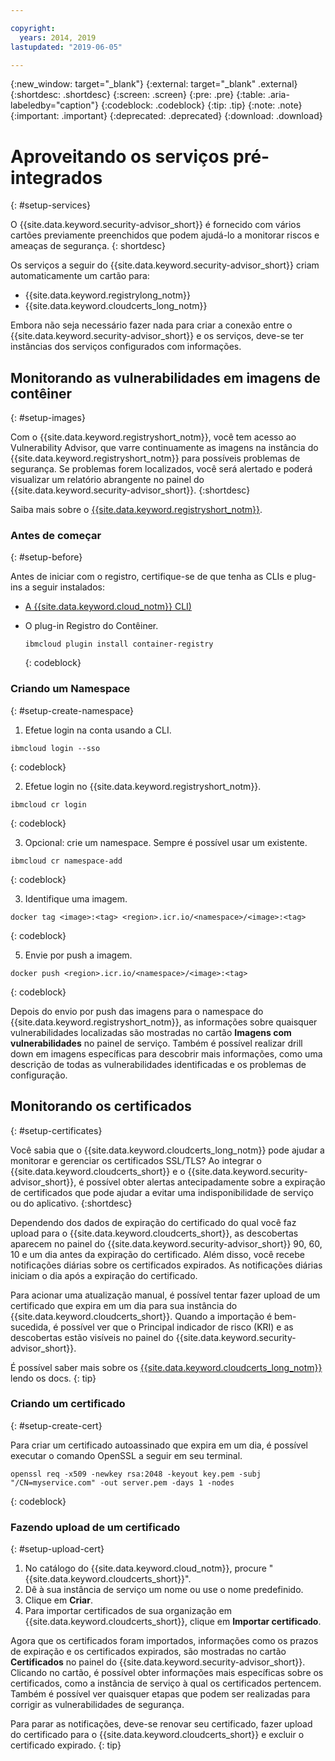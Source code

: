 ```yaml
---

copyright:
  years: 2014, 2019
lastupdated: "2019-06-05"

---
```


{:new_window: target="_blank"}
{:external: target="_blank" .external}
{:shortdesc: .shortdesc}
{:screen: .screen}
{:pre: .pre}
{:table: .aria-labeledby="caption"}
{:codeblock: .codeblock}
{:tip: .tip}
{:note: .note}
{:important: .important}
{:deprecated: .deprecated}
{:download: .download}

# Aproveitando os serviços pré-integrados
{: #setup-services}

O {{site.data.keyword.security-advisor_short}} é fornecido com vários cartões previamente preenchidos que podem ajudá-lo a monitorar riscos e ameaças de segurança.
{: shortdesc}

Os serviços a seguir do {{site.data.keyword.security-advisor_short}} criam automaticamente um cartão para:

* {{site.data.keyword.registrylong_notm}}
* {{site.data.keyword.cloudcerts_long_notm}}

Embora não seja necessário fazer nada para criar a conexão entre o {{site.data.keyword.security-advisor_short}} e os serviços, deve-se ter instâncias dos serviços configurados com informações.


## Monitorando as vulnerabilidades em imagens de contêiner
{: #setup-images}

Com o {{site.data.keyword.registryshort_notm}}, você tem acesso ao Vulnerability Advisor, que varre continuamente as imagens na instância do {{site.data.keyword.registryshort_notm}} para possíveis problemas de segurança. Se problemas forem localizados, você será alertado e poderá visualizar um relatório abrangente no painel do {{site.data.keyword.security-advisor_short}}.
{:shortdesc}

Saiba mais sobre o [{{site.data.keyword.registryshort_notm}}](/docs/services/Registry?topic=registry-getting-started).


### Antes de começar
{: #setup-before}

Antes de iniciar com o registro, certifique-se de que tenha as CLIs e plug-ins a seguir instalados:
* [ A  {{site.data.keyword.cloud_notm}}  CLI) ](/docs/cli?topic=cloud-cli-ibmcloud-cli)
* O plug-in Registro do Contêiner.

  ```
  ibmcloud plugin install container-registry
  ```
  {: codeblock}


### Criando um Namespace
{: #setup-create-namespace}

1. Efetue login na conta usando a CLI.

  ```
  ibmcloud login --sso
  ```
  {: codeblock}

2. Efetue login no {{site.data.keyword.registryshort_notm}}.

  ```
  ibmcloud cr login
  ```
  {: codeblock}

3. Opcional: crie um namespace. Sempre é possível usar um existente.

  ```
  ibmcloud cr namespace-add
  ```
  {: codeblock}

3. Identifique uma imagem.

  ```
  docker tag <image>:<tag> <region>.icr.io/<namespace>/<image>:<tag>
  ```
  {: codeblock}

5. Envie por push a imagem.

  ```
  docker push <region>.icr.io/<namespace>/<image>:<tag>
  ```
  {: codeblock}


Depois do envio por push das imagens para o namespace do {{site.data.keyword.registryshort_notm}}, as informações sobre quaisquer vulnerabilidades localizadas são mostradas no cartão **Imagens com vulnerabilidades** no painel de serviço. Também é possível realizar drill down em imagens específicas para descobrir mais informações, como uma descrição de todas as vulnerabilidades identificadas e os problemas de configuração.


## Monitorando os certificados
{: #setup-certificates}

Você sabia que o {{site.data.keyword.cloudcerts_long_notm}} pode ajudar a monitorar e gerenciar os certificados SSL/TLS? Ao integrar o {{site.data.keyword.cloudcerts_short}} e o {{site.data.keyword.security-advisor_short}}, é possível obter alertas antecipadamente sobre a expiração de certificados que pode ajudar a evitar uma indisponibilidade de serviço ou do aplicativo.
{:shortdesc}

Dependendo dos dados de expiração do certificado do qual você faz upload para o {{site.data.keyword.cloudcerts_short}}, as descobertas aparecem no painel do {{site.data.keyword.security-advisor_short}} 90, 60, 10 e um dia antes da expiração do certificado. Além disso, você recebe notificações diárias sobre os certificados expirados. As notificações diárias iniciam o dia após a expiração do certificado.

Para acionar uma atualização manual, é possível tentar fazer upload de um certificado que expira em um dia para sua instância do {{site.data.keyword.cloudcerts_short}}. Quando a importação é bem-sucedida, é possível ver que o Principal indicador de risco (KRI) e as descobertas estão visíveis no painel do {{site.data.keyword.security-advisor_short}}.

É possível saber mais sobre os [{{site.data.keyword.cloudcerts_long_notm}}](/docs/services/certificate-manager?topic=certificate-manager-getting-started) lendo os docs.
{: tip}

### Criando um certificado
{: #setup-create-cert}

Para criar um certificado autoassinado que expira em um dia, é possível executar o comando OpenSSL a seguir em seu terminal.

```
openssl req -x509 -newkey rsa:2048 -keyout key.pem -subj "/CN=myservice.com" -out server.pem -days 1 -nodes
```
{: codeblock}


### Fazendo upload de um certificado
{: #setup-upload-cert}

1. No catálogo do {{site.data.keyword.cloud_notm}}, procure "{{site.data.keyword.cloudcerts_short}}".
2. Dê à sua instância de serviço um nome ou use o nome predefinido.
3. Clique em **Criar**.
4. Para importar certificados de sua organização em {{site.data.keyword.cloudcerts_short}}, clique em
**Importar certificado**.

Agora que os certificados foram importados, informações como os prazos de expiração e os certificados expirados, são mostradas no cartão **Certificados** no painel do {{site.data.keyword.security-advisor_short}}. Clicando no cartão, é possível obter informações mais específicas sobre os certificados, como a instância de serviço à qual os certificados pertencem. Também é possível ver quaisquer etapas que podem ser realizadas para corrigir as vulnerabilidades de segurança.

Para parar as notificações, deve-se renovar seu certificado, fazer upload do certificado para o {{site.data.keyword.cloudcerts_short}} e excluir o certificado expirado.
{: tip}
